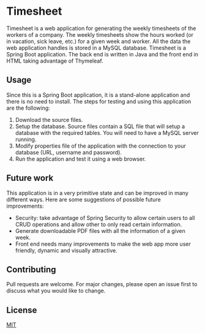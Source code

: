 # Timesheet

Timesheet is a web application for generating the weekly timesheets of the workers of a company. The weekly timesheets show the hours worked (or in vacation, sick leave, etc.) for a given week and worker. All the data the web application handles is stored in a MySQL database.
Timesheet is a Spring Boot application. The back end is written in Java and the front end in HTML taking advantage of Thymeleaf.

## Usage

Since this is a Spring Boot application, it is a stand-alone application and there is no need to install. The steps for testing and using this application are the following:
1. Download the source files.
2. Setup the database. Source files contain a SQL file that will setup a database with the required tables. You will need to have a MySQL server running. 
3. Modify properties file of the application with the connection to your database (URL, username and password).
4. Run the application and test it using a web browser.

## Future work
This application is in a very primitive state and can be improved in many different ways. Here are some suggestions of possible future improvements:
- Security: take advantage of Spring Security to allow certain users to all CRUD operations and allow other to only read certain information.
- Generate downloadable PDF files with all the information of a given week.
- Front end needs many improvements to make the web app more user friendly, dynamic and visually attractive.

## Contributing
Pull requests are welcome. For major changes, please open an issue first to discuss what you would like to change.

## License
[MIT](https://choosealicense.com/licenses/mit/)